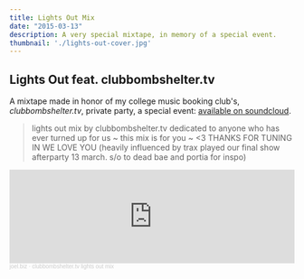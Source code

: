 ```yaml
---
title: Lights Out Mix
date: "2015-03-13"
description: A very special mixtape, in memory of a special event.
thumbnail: './lights-out-cover.jpg'
---
```


## Lights Out feat. clubbombshelter.tv

A mixtape made in honor of my college music booking club's, *clubbombshelter.tv*, private party, a special event: <a href='https://soundcloud.com/joelbiz/clubbombsheltertv-lights-out-mix' target='_blank' rel='noopener noreferrer'>available on soundcloud</a>.

> lights out mix by clubbombshelter.tv
> dedicated to anyone who has ever turned up for us
> ~ this mix is for you ~ <3
> THANKS FOR TUNING IN WE LOVE YOU
>(heavily influenced by trax played our final show afterparty 13 march. s/o to dead bae and portia for inspo)

<iframe width="100%" height="166" scrolling="no" frameborder="no" allow="autoplay" src="https://w.soundcloud.com/player/?url=https%3A//api.soundcloud.com/tracks/198009957&color=%23ff5500&auto_play=false&hide_related=false&show_comments=true&show_user=true&show_reposts=false&show_teaser=true"></iframe><div style="font-size: 10px; color: #cccccc;line-break: anywhere;word-break: normal;overflow: hidden;white-space: nowrap;text-overflow: ellipsis; font-family: Interstate,Lucida Grande,Lucida Sans Unicode,Lucida Sans,Garuda,Verdana,Tahoma,sans-serif;font-weight: 100;"><a href="https://soundcloud.com/joelbiz" title="joel.biz" target="_blank" style="color: #cccccc; text-decoration: none;">joel.biz</a> · <a href="https://soundcloud.com/joelbiz/clubbombsheltertv-lights-out-mix" title="clubbombshelter.tv lights out mix" target="_blank" style="color: #cccccc; text-decoration: none;">clubbombshelter.tv lights out mix</a></div>